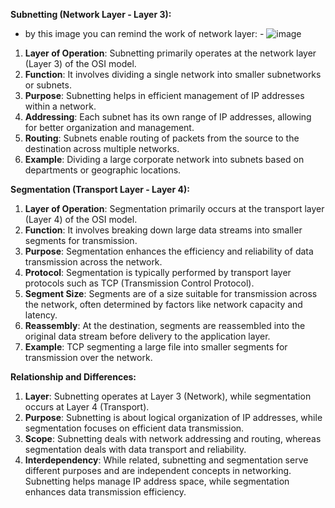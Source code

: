  **Subnetting (Network Layer - Layer 3):**
 
- by this image you can remind the work of network layer: 
          - ![image](https://github.com/Rjesh2006/SubNetting/assets/143868643/900b5347-43be-4435-9a26-8c8e73a7d511)

1. **Layer of Operation**: Subnetting primarily operates at the network layer (Layer 3) of the OSI model.
2. **Function**: It involves dividing a single network into smaller subnetworks or subnets.
3. **Purpose**: Subnetting helps in efficient management of IP addresses within a network.
4. **Addressing**: Each subnet has its own range of IP addresses, allowing for better organization and 
                   management.
5. **Routing**: Subnets enable routing of packets from the source to the destination across multiple 
                networks.
6. **Example**: Dividing a large corporate network into subnets based on departments or geographic 
                locations.

 **Segmentation (Transport Layer - Layer 4):**
1. **Layer of Operation**: Segmentation primarily occurs at the transport layer (Layer 4) of the OSI model.
2. **Function**: It involves breaking down large data streams into smaller segments for transmission.
3. **Purpose**: Segmentation enhances the efficiency and reliability of data transmission across the 
                network.
4. **Protocol**: Segmentation is typically performed by transport layer protocols such as TCP (Transmission 
                 Control Protocol).
5. **Segment Size**: Segments are of a size suitable for transmission across the network, often determined 
                     by factors like network capacity and latency.
6. **Reassembly**: At the destination, segments are reassembled into the original data stream before 
                   delivery to the application layer.
7. **Example**: TCP segmenting a large file into smaller segments for transmission over the network.

**Relationship and Differences:**
1. **Layer**: Subnetting operates at Layer 3 (Network), while segmentation occurs at Layer 4 (Transport).
2. **Purpose**: Subnetting is about logical organization of IP addresses, while segmentation focuses on 
                 efficient data transmission.
3. **Scope**: Subnetting deals with network addressing and routing, whereas segmentation deals with data 
               transport and reliability.
4. **Interdependency**: While related, subnetting and segmentation serve different purposes and are 
                         independent concepts in networking. Subnetting helps manage IP address space, 
                         while segmentation enhances data transmission efficiency.

  
